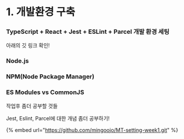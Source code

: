 # 1. 개발환경 구축

### TypeScript + React + Jest + ESLint + Parcel 개발 환경 세팅

아래의 깃 링크 확인!



### Node.js

### NPM(Node Package Manager)

### ES Modules vs CommonJS









작업후 좀더 공부할 것들

&#x20;Jest, Eslint, Parcel에 대한 개념 좀더 공부하기!



{% embed url="https://github.com/mingoojo/MT-setting-week1.git" %}

